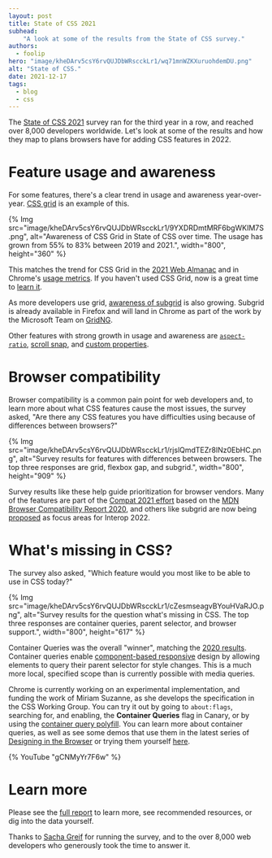 ```yaml
---
layout: post
title: State of CSS 2021
subhead:
    "A look at some of the results from the State of CSS survey."
authors:
  - foolip
hero: "image/kheDArv5csY6rvQUJDbWRscckLr1/wq71mnWZKXuruohdemDU.png"
alt: "State of CSS."
date: 2021-12-17
tags:
  - blog
  - css
---
```


The [State of CSS 2021](https://2021.stateofcss.com/en-US/) survey ran for the third year in a row, and reached over 8,000 developers worldwide. Let's  look at some of the results and how they map to plans browsers have for adding CSS features in 2022.

# Feature usage and awareness

For some features, there's a clear trend in usage and awareness year-over-year. [CSS grid](https://2021.stateofcss.com/en-US/features/layout/#grid) is an example of this.

{% Img src="image/kheDArv5csY6rvQUJDbWRscckLr1/9YXDRDmtMRF6bgWKIM7S.png", alt="Awareness of CSS Grid in State of CSS over time. The usage has grown from 55% to 83% between 2019 and 2021.", width="800", height="360" %}

This matches the trend for CSS Grid in the [2021 Web Almanac](https://almanac.httparchive.org/en/2021/css#flexbox-and-grid-adoption) and in Chrome's [usage metrics](https://www.chromestatus.com/metrics/feature/timeline/popularity/1693). 
If you haven't used CSS Grid, now is a great time to [learn it](/learn/css/grid/).

As more developers use grid, [awareness of subgrid]([https://2021.stateofcss.com/en-US/features/layout/#subgrid](https://2021.stateofcss.com/en-US/features/layout/#subgrid)) is also growing. Subgrid is already available in Firefox and will land in Chrome as part of the work by the Microsoft Team on [GridNG](https://blogs.windows.com/msedgedev/2021/08/10/compat2021-css-grid-gridng/).

Other features with strong growth in usage and awareness are 
[`aspect-ratio`]([https://2021.stateofcss.com/en-US/features/layout/#aspect_ratio](https://2021.stateofcss.com/en-US/features/layout/#aspect_ratio)`), [scroll snap]([https://2021.stateofcss.com/en-US/features/interactions/#scroll_snap](https://2021.stateofcss.com/en-US/features/interactions/#scroll_snap)), and [custom properties]([https://2021.stateofcss.com/en-US/features/other-features/#variables](https://2021.stateofcss.com/en-US/features/other-features/#variables)).

# Browser compatibility

Browser compatibility is a common pain point for web developers and, to learn more about what CSS features cause the most issues, the survey asked, "Are there any CSS features you have difficulties using because of differences between browsers?"

{% Img src="image/kheDArv5csY6rvQUJDbWRscckLr1/rjslQmdTEZr8lNz0EbHC.png", alt="Survey results for features with differences between browsers. The top three responses are grid, flexbox gap, and subgrid.", width="800", height="909" %} 

Survey results like these help guide prioritization for browser vendors. Many of the features are part of the [Compat 2021 effort](/compat2021-holiday-update/) based on the [MDN Browser Compatibility Report 2020](https://insights.developer.mozilla.org/reports/mdn-browser-compatibility-report-2020.html), and others like subgrid are now being [proposed](https://github.com/web-platform-tests/interop-2022/issues/1) as focus areas for Interop 2022.

# What's missing in CSS?

The survey also asked, "Which feature would you most like to be able to use in CSS today?"

{% Img src="image/kheDArv5csY6rvQUJDbWRscckLr1/cZesmseagvBYouHVaRJO.png", alt="Survey results for the question what's missing in CSS. The top three responses are container queries, parent selector, and browser support.", width="800", height="617" %}

Container Queries was the overall "winner", matching the [2020 results](https://2020.stateofcss.com/en-US/opinions/#currently_missing_from_css). Container queries enable [component-based responsive](/new-responsive/) design by allowing elements to query their parent selector for style changes. This is a much more local, specified scope than is currently possible with media queries. 

Chrome is currently working on an experimental implementation, and funding the work of Miriam Suzanne, as she develops the specification in the CSS Working Group. You can try it out by going to `about:flags`, searching for, and enabling, the **Container Queries** flag in Canary, or by using the [container query polyfill](https://www.npmjs.com/package/container-query-polyfill). You can learn more about container queries, as well as see some demos that use them in the latest series of [Designing in the Browser](https://www.youtube.com/watch?v=gCNMyYr7F6w&list=PLNYkxOF6rcIDI0QtJvW6vKonTxn6azCsD&index=14) or trying them yourself [here](https://codepen.io/web-dot-dev/pen/LYzxgxP).

{% YouTube "gCNMyYr7F6w" %}

# Learn more

Please see the [full report](https://2021.stateofcss.com/en-US/) to learn more, see recommended resources, or dig into the data yourself.

Thanks to [Sacha Greif](https://sachagreif.com/) for running the survey, and to the over 8,000 web developers who generously took the time to answer it.